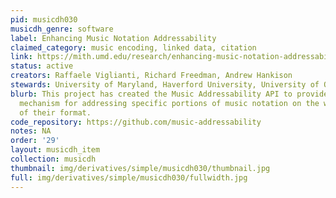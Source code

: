 ```yaml
---
pid: musicdh030
musicdh_genre: software
label: Enhancing Music Notation Addressability
claimed_category: music encoding, linked data, citation
link: https://mith.umd.edu/research/enhancing-music-notation-addressability/
status: active
creators: Raffaele Viglianti, Richard Freedman, Andrew Hankison
stewards: University of Maryland, Haverford University, University of Oxford
blurb: This project has created the Music Addressability API to provide a web-friendly
  mechanism for addressing specific portions of music notation on the web, regardless
  of their format.
code_repository: https://github.com/music-addressability
notes: NA
order: '29'
layout: musicdh_item
collection: musicdh
thumbnail: img/derivatives/simple/musicdh030/thumbnail.jpg
full: img/derivatives/simple/musicdh030/fullwidth.jpg
---
```

